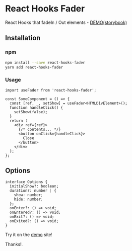 # React Hooks Fader

React Hooks that fadeIn / Out elements - [DEMO(storybook)](https://uyeong.github.io/react-hooks-fader)

## Installation

### npm

```bash
npm install --save react-hooks-fader
yarn add react-hooks-fader
```

### Usage

```tsx
import useFader from 'react-hooks-fader';

const SomeComponent = () => {
  const [ref, _, setShow] = useFader<HTMLDivElement>();
  function handleClick() {
    setShow(false);
  }
  return (
    <div ref={ref}>
      {/* contents... */}
      <button onClick={handleClick}>
        Close
      </button>
    </div>
  );
};
```

## Options

```tsx
interface Options {
  initialShow?: boolean;
  duration?: number | {
    show: number;
    hide: number;
  };
  onEnter?: () => void;
  onEntered?: () => void;
  onExit?: () => void;
  onExited?: () => void;
}
```

Try it on the [demo](https://uyeong.github.io/react-hooks-fader) site!

Thanks!.
